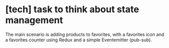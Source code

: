# [tech] task to think about state management

The main scenario is adding products to favorites, with a favorites icon and a favorites counter using Redux and a simple Eventemitter (pub-sub).